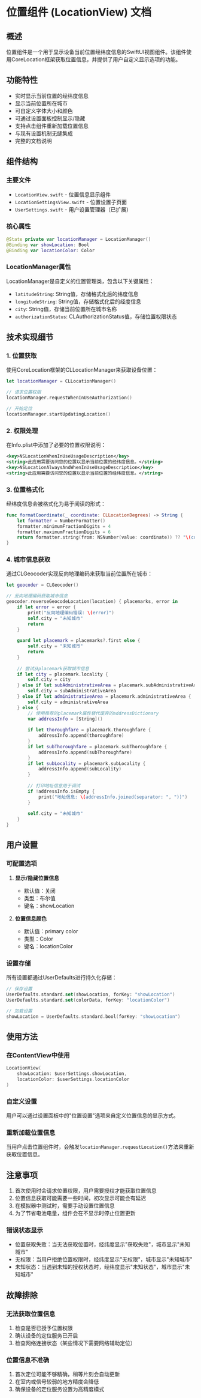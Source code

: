 # 位置组件 (LocationView) 文档

## 概述

位置组件是一个用于显示设备当前位置经纬度信息的SwiftUI视图组件。该组件使用CoreLocation框架获取位置信息，并提供了用户自定义显示选项的功能。

## 功能特性

- 实时显示当前位置的经纬度信息
- 显示当前位置所在城市
- 可自定义字体大小和颜色
- 可通过设置面板控制显示/隐藏
- 支持点击组件重新加载位置信息
- 与现有设置机制无缝集成
- 完整的文档说明

## 组件结构

### 主要文件

- `LocationView.swift` - 位置信息显示组件
- `LocationSettingsView.swift` - 位置设置子页面
- `UserSettings.swift` - 用户设置管理器（已扩展）

### 核心属性

```swift
@State private var locationManager = LocationManager()
@Binding var showLocation: Bool
@Binding var locationColor: Color
```

### LocationManager属性

LocationManager是自定义的位置管理类，包含以下关键属性：

- `latitudeString`: String值，存储格式化后的纬度信息
- `longitudeString`: String值，存储格式化后的经度信息
- `city`: String值，存储当前位置所在城市名称
- `authorizationStatus`: CLAuthorizationStatus值，存储位置权限状态

## 技术实现细节

### 1. 位置获取

使用CoreLocation框架的CLLocationManager来获取设备位置：

```swift
let locationManager = CLLocationManager()

// 请求位置权限
locationManager.requestWhenInUseAuthorization()

// 开始定位
locationManager.startUpdatingLocation()
```

### 2. 权限处理

在Info.plist中添加了必要的位置权限说明：

```xml
<key>NSLocationWhenInUseUsageDescription</key>
<string>此应用需要访问您的位置以显示当前位置的经纬度信息。</string>
<key>NSLocationAlwaysAndWhenInUseUsageDescription</key>
<string>此应用需要访问您的位置以显示当前位置的经纬度信息。</string>
```

### 3. 位置格式化

经纬度信息会被格式化为易于阅读的形式：

```swift
func formatCoordinate(_ coordinate: CLLocationDegrees) -> String {
    let formatter = NumberFormatter()
    formatter.minimumFractionDigits = 4
    formatter.maximumFractionDigits = 6
    return formatter.string(from: NSNumber(value: coordinate)) ?? "\(coordinate)"
}
```

### 4. 城市信息获取

通过CLGeocoder实现反向地理编码来获取当前位置所在城市：

```swift
let geocoder = CLGeocoder()

// 反向地理编码获取城市信息
geocoder.reverseGeocodeLocation(location) { placemarks, error in
    if let error = error {
        print("反向地理编码错误: \(error)")
        self.city = "未知城市"
        return
    }
    
    guard let placemark = placemarks?.first else {
        self.city = "未知城市"
        return
    }
    
    // 尝试从placemark获取城市信息
    if let city = placemark.locality {
        self.city = city
    } else if let subAdministrativeArea = placemark.subAdministrativeArea {
        self.city = subAdministrativeArea
    } else if let administrativeArea = placemark.administrativeArea {
        self.city = administrativeArea
    } else {
        // 使用推荐的placemark属性替代废弃的addressDictionary
        var addressInfo = [String]()
        
        if let thoroughfare = placemark.thoroughfare {
            addressInfo.append(thoroughfare)
        }
        if let subThoroughfare = placemark.subThoroughfare {
            addressInfo.append(subThoroughfare)
        }
        if let subLocality = placemark.subLocality {
            addressInfo.append(subLocality)
        }
        
        // 打印地址信息用于调试
        if !addressInfo.isEmpty {
            print("地址信息: \(addressInfo.joined(separator: ", "))")
        }
        
        self.city = "未知城市"
    }
}
```

## 用户设置

### 可配置选项

1. **显示/隐藏位置信息**
   - 默认值：关闭
   - 类型：布尔值
   - 键名：showLocation

2. **位置信息颜色**
   - 默认值：primary color
   - 类型：Color
   - 键名：locationColor

### 设置存储

所有设置都通过UserDefaults进行持久化存储：

```swift
// 保存设置
UserDefaults.standard.set(showLocation, forKey: "showLocation")
UserDefaults.standard.set(colorData, forKey: "locationColor")

// 加载设置
showLocation = UserDefaults.standard.bool(forKey: "showLocation")
```

## 使用方法

### 在ContentView中使用

```swift
LocationView(
    showLocation: $userSettings.showLocation,
    locationColor: $userSettings.locationColor
)
```

### 自定义设置

用户可以通过设置面板中的"位置设置"选项来自定义位置信息的显示方式。

### 重新加载位置信息

当用户点击位置组件时，会触发`locationManager.requestLocation()`方法来重新获取位置信息。

## 注意事项

1. 首次使用时会请求位置权限，用户需要授权才能获取位置信息
2. 位置信息获取可能需要一些时间，初次显示可能会有延迟
3. 在模拟器中测试时，需要手动设置位置信息
4. 为了节省电池电量，组件会在不显示时停止位置更新

### 错误状态显示

- 位置获取失败：当无法获取位置时，经纬度显示"获取失败"，城市显示"未知城市"
- 无权限：当用户拒绝位置权限时，经纬度显示"无权限"，城市显示"未知城市"
- 未知状态：当遇到未知的授权状态时，经纬度显示"未知状态"，城市显示"未知城市"

## 故障排除

### 无法获取位置信息

1. 检查是否已授予位置权限
2. 确认设备的定位服务已开启
3. 检查网络连接状态（某些情况下需要网络辅助定位）

### 位置信息不准确

1. 首次定位可能不够精确，稍等片刻会自动更新
2. 在室内或信号较弱的地方精度会降低
3. 确保设备的定位服务设置为高精度模式